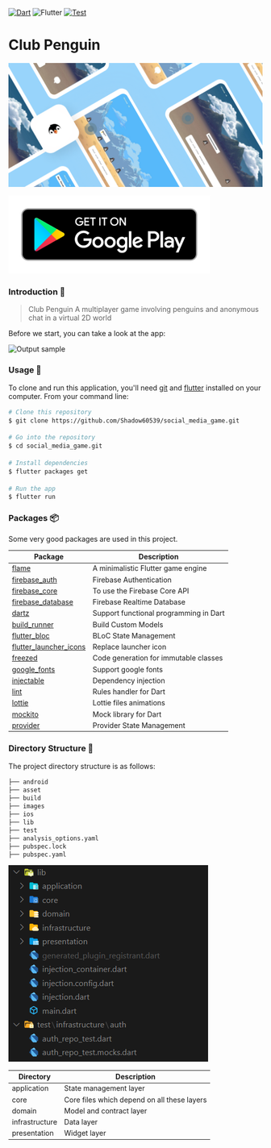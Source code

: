 [![Dart](https://img.shields.io/badge/Dart-0175C2?logo=dart&logoColor=white)](https://pub.dev/packages/fancy_text_reveal)  ![Flutter](https://img.shields.io/badge/Flutter-02569B?logo=flutter&logoColor=white)
[![Test](https://github.com/Shadow60539/club_penguin_game/actions/workflows/test.yml/badge.svg?style=flat&logo=appveyor)](https://github.com/Shadow60539/club_penguin_game/actions/workflows/test.yml)

# Club Penguin 

![lib](images/poster.png)

[![Playstore](images/google-play-badge.png)](https://play.google.com/store/apps/details?id=com.sanjeev.penguin_chat_game)

### Introduction 🚀

> Club Penguin
A multiplayer game involving penguins and anonymous chat in a virtual 2D world

Before we start, you can take a look at the app:

![Output sample](images/demo.gif)




### Usage 🎨

To clone and run this application, you'll need [git](https://git-scm.com) and [flutter](https://flutter.dev/docs/get-started/install) installed on your computer. From your command line:

```bash
# Clone this repository
$ git clone https://github.com/Shadow60539/social_media_game.git

# Go into the repository
$ cd social_media_game.git

# Install dependencies
$ flutter packages get

# Run the app
$ flutter run
```


### Packages 📦


Some very good packages are used in this project.



Package | Description
---|---
[flame](https://pub.flutter-io.cn/packages/flame) | A minimalistic Flutter game engine
[firebase_auth](https://pub.flutter-io.cn/packages/firebase_auth) | Firebase Authentication
[firebase_core](https://pub.flutter-io.cn/packages/firebase_core) | To use the Firebase Core API
[firebase_database](https://pub.flutter-io.cn/packages/firebase_database) | Firebase Realtime Database 
[dartz](https://pub.flutter-io.cn/packages/dartz) | Support functional programming in Dart
[build_runner](https://pub.flutter-io.cn/packages/build_runner) | Build Custom Models
[flutter_bloc](https://pub.flutter-io.cn/packages/flutter_bloc) | BLoC State Management
[flutter_launcher_icons](https://pub.flutter-io.cn/packages/flutter_launcher_icons) | Replace launcher icon
[freezed](https://pub.flutter-io.cn/packages/freezed) | Code generation for immutable classes
[google_fonts](https://pub.flutter-io.cn/packages/google_fonts) | Support google fonts
[injectable](https://pub.flutter-io.cn/packages/injectable) | Dependency injection
[lint](https://pub.flutter-io.cn/packages/lint) | Rules handler for Dart
[lottie](https://pub.flutter-io.cn/packages/lottie) | Lottie files animations
[mockito](https://pub.flutter-io.cn/packages/mockito) | Mock library for Dart
[provider](https://pub.flutter-io.cn/packages/provider) | Provider State Management

### Directory Structure 🏢

The project directory structure is as follows:

```
├── android
├── asset
├── build
├── images
├── ios
├── lib
├── test
├── analysis_options.yaml
├── pubspec.lock
├── pubspec.yaml

```

![lib](images/lib.png)



Directory | Description
---|---
application | State management layer
core | Core files which depend on all these layers
domain | Model and contract layer
infrastructure | Data layer
presentation | Widget layer
